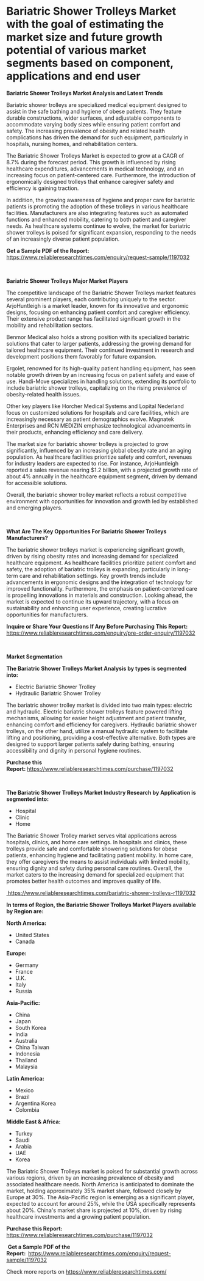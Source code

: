 <p><h1>Bariatric Shower Trolleys Market with the goal of estimating the market size and future growth potential of various market segments based on component, applications and end user</h1></p><p><strong>Bariatric Shower Trolleys Market Analysis and Latest Trends</strong></p>
<p><p>Bariatric shower trolleys are specialized medical equipment designed to assist in the safe bathing and hygiene of obese patients. They feature durable constructions, wider surfaces, and adjustable components to accommodate varying body sizes while ensuring patient comfort and safety. The increasing prevalence of obesity and related health complications has driven the demand for such equipment, particularly in hospitals, nursing homes, and rehabilitation centers.</p><p>The Bariatric Shower Trolleys Market is expected to grow at a CAGR of 8.7% during the forecast period. This growth is influenced by rising healthcare expenditures, advancements in medical technology, and an increasing focus on patient-centered care. Furthermore, the introduction of ergonomically designed trolleys that enhance caregiver safety and efficiency is gaining traction. </p><p>In addition, the growing awareness of hygiene and proper care for bariatric patients is promoting the adoption of these trolleys in various healthcare facilities. Manufacturers are also integrating features such as automated functions and enhanced mobility, catering to both patient and caregiver needs. As healthcare systems continue to evolve, the market for bariatric shower trolleys is poised for significant expansion, responding to the needs of an increasingly diverse patient population.</p></p>
<p><strong>Get a Sample PDF of the Report:&nbsp;</strong> <a href="https://www.reliableresearchtimes.com/enquiry/request-sample/1197032?utm_campaign=2381&utm_medium=2&utm_source=Github&utm_content=ia&utm_term=07022025&utm_id=bariatric-shower-trolleys">https://www.reliableresearchtimes.com/enquiry/request-sample/1197032</a></p>
<p>&nbsp;</p>
<p><strong>Bariatric Shower Trolleys Major Market Players</strong></p>
<p><p>The competitive landscape of the Bariatric Shower Trolleys market features several prominent players, each contributing uniquely to the sector. ArjoHuntleigh is a market leader, known for its innovative and ergonomic designs, focusing on enhancing patient comfort and caregiver efficiency. Their extensive product range has facilitated significant growth in the mobility and rehabilitation sectors.</p><p>Benmor Medical also holds a strong position with its specialized bariatric solutions that cater to larger patients, addressing the growing demand for tailored healthcare equipment. Their continued investment in research and development positions them favorably for future expansion.</p><p>Ergolet, renowned for its high-quality patient handling equipment, has seen notable growth driven by an increasing focus on patient safety and ease of use. Handi-Move specializes in handling solutions, extending its portfolio to include bariatric shower trolleys, capitalizing on the rising prevalence of obesity-related health issues.</p><p>Other key players like Horcher Medical Systems and Lopital Nederland focus on customized solutions for hospitals and care facilities, which are increasingly necessary as patient demographics evolve. Magnatek Enterprises and RCN MEDIZIN emphasize technological advancements in their products, enhancing efficiency and care delivery.</p><p>The market size for bariatric shower trolleys is projected to grow significantly, influenced by an increasing global obesity rate and an aging population. As healthcare facilities prioritize safety and comfort, revenues for industry leaders are expected to rise. For instance, ArjoHuntleigh reported a sales revenue nearing $1.2 billion, with a projected growth rate of about 4% annually in the healthcare equipment segment, driven by demand for accessible solutions.</p><p>Overall, the bariatric shower trolley market reflects a robust competitive environment with opportunities for innovation and growth led by established and emerging players.</p></p>
<p>&nbsp;</p>
<p><strong>What Are The Key Opportunities For Bariatric Shower Trolleys Manufacturers?</strong></p>
<p><p>The bariatric shower trolleys market is experiencing significant growth, driven by rising obesity rates and increasing demand for specialized healthcare equipment. As healthcare facilities prioritize patient comfort and safety, the adoption of bariatric trolleys is expanding, particularly in long-term care and rehabilitation settings. Key growth trends include advancements in ergonomic designs and the integration of technology for improved functionality. Furthermore, the emphasis on patient-centered care is propelling innovations in materials and construction. Looking ahead, the market is expected to continue its upward trajectory, with a focus on sustainability and enhancing user experience, creating lucrative opportunities for manufacturers.</p></p>
<p><strong>Inquire or Share Your Questions If Any Before Purchasing This Report:</strong> <a href="https://www.reliableresearchtimes.com/enquiry/pre-order-enquiry/1197032?utm_campaign=2381&utm_medium=2&utm_source=Github&utm_content=ia&utm_term=07022025&utm_id=bariatric-shower-trolleys">https://www.reliableresearchtimes.com/enquiry/pre-order-enquiry/1197032</a></p>
<p>&nbsp;</p>
<p><strong>Market Segmentation</strong></p>
<p><strong>The Bariatric Shower Trolleys Market Analysis by types is segmented into:</strong></p>
<p><ul><li>Electric Bariatric Shower Trolley</li><li>Hydraulic Bariatric Shower Trolley</li></ul></p>
<p><p>The bariatric shower trolley market is divided into two main types: electric and hydraulic. Electric bariatric shower trolleys feature powered lifting mechanisms, allowing for easier height adjustment and patient transfer, enhancing comfort and efficiency for caregivers. Hydraulic bariatric shower trolleys, on the other hand, utilize a manual hydraulic system to facilitate lifting and positioning, providing a cost-effective alternative. Both types are designed to support larger patients safely during bathing, ensuring accessibility and dignity in personal hygiene routines.</p></p>
<p><strong>Purchase this Report:&nbsp;</strong><a href="https://www.reliableresearchtimes.com/purchase/1197032?utm_campaign=2381&utm_medium=2&utm_source=Github&utm_content=ia&utm_term=07022025&utm_id=bariatric-shower-trolleys">https://www.reliableresearchtimes.com/purchase/1197032</a></p>
<p>&nbsp;</p>
<p><strong>The Bariatric Shower Trolleys Market Industry Research by Application is segmented into:</strong></p>
<p><ul><li>Hospital</li><li>Clinic</li><li>Home</li></ul></p>
<p><p>The Bariatric Shower Trolley market serves vital applications across hospitals, clinics, and home care settings. In hospitals and clinics, these trolleys provide safe and comfortable showering solutions for obese patients, enhancing hygiene and facilitating patient mobility. In home care, they offer caregivers the means to assist individuals with limited mobility, ensuring dignity and safety during personal care routines. Overall, the market caters to the increasing demand for specialized equipment that promotes better health outcomes and improves quality of life. </p></p>
<p><a href="https://www.reliableresearchtimes.com/bariatric-shower-trolleys-r1197032?utm_campaign=2381&utm_medium=2&utm_source=Github&utm_content=ia&utm_term=07022025&utm_id=bariatric-shower-trolleys">&nbsp;https://www.reliableresearchtimes.com/bariatric-shower-trolleys-r1197032</a></p>
<p><strong>In terms of Region, the Bariatric Shower Trolleys Market Players available by Region are:</strong></p>
<p>
    <p> <strong> North America: </strong>
        <ul>
            <li>United States</li>
            <li>Canada</li>
        </ul>
        </p> 
    <p> <strong> Europe: </strong>
        <ul>
            <li>Germany</li>
            <li>France</li>
            <li>U.K.</li>
            <li>Italy</li>
            <li>Russia</li>
        </ul>
        </p> 
    <p> <strong> Asia-Pacific: </strong>
        <ul>
            <li>China</li>
            <li>Japan</li>
            <li>South Korea</li>
            <li>India</li>
            <li>Australia</li>
            <li>China Taiwan</li>
            <li>Indonesia</li>
            <li>Thailand</li>
            <li>Malaysia</li>
        </ul>
        </p> 
    <p> <strong> Latin America: </strong>
        <ul>
            <li>Mexico</li>
            <li>Brazil</li>
            <li>Argentina Korea</li>
            <li>Colombia</li>
        </ul>
        </p> 
    <p> <strong> Middle East & Africa: </strong>
        <ul>
            <li>Turkey</li>
            <li>Saudi</li>
            <li>Arabia</li>
            <li>UAE</li>
            <li>Korea</li>
        </ul>
    </p>
    </p>
<p><p>The Bariatric Shower Trolleys market is poised for substantial growth across various regions, driven by an increasing prevalence of obesity and associated healthcare needs. North America is anticipated to dominate the market, holding approximately 35% market share, followed closely by Europe at 30%. The Asia-Pacific region is emerging as a significant player, expected to account for around 25%, while the USA specifically represents about 20%. China's market share is projected at 10%, driven by rising healthcare investments and a growing patient population.</p></p>
<p><strong>Purchase this Report: </strong><a href="https://www.reliableresearchtimes.com/purchase/1197032?utm_campaign=2381&utm_medium=2&utm_source=Github&utm_content=ia&utm_term=07022025&utm_id=bariatric-shower-trolleys">https://www.reliableresearchtimes.com/purchase/1197032</a></p>
<p>&nbsp;<strong>Get a Sample PDF of the Report:&nbsp;&nbsp;</strong><a href="https://www.reliableresearchtimes.com/enquiry/request-sample/1197032?utm_campaign=2381&utm_medium=2&utm_source=Github&utm_content=ia&utm_term=07022025&utm_id=bariatric-shower-trolleys">https://www.reliableresearchtimes.com/enquiry/request-sample/1197032</a></p>
<p><strong></strong></p>
<p>Check more reports on <a href="https://www.reliableresearchtimes.com/?utm_campaign=2381&utm_medium=2&utm_source=Github&utm_content=ia&utm_term=07022025&utm_id=bariatric-shower-trolleys">https://www.reliableresearchtimes.com/</a></p>